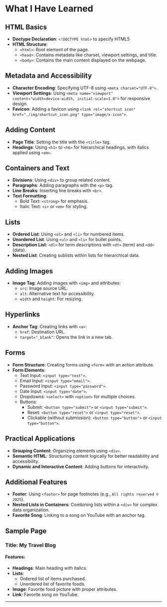 # What I Have Learned

## HTML Basics
- **Doctype Declaration**: `<!DOCTYPE html>` to specify HTML5 
- **HTML Structure**:
  - `<html>`: Root element of the page.
  - `<head>`: Contains metadata like charset, viewport settings, and title.
  - `<body>`: Contains the main content displayed on the webpage.

## Metadata and Accessibility
- **Character Encoding**: Specifying UTF-8 using `<meta charset="UTF-8">`.
- **Viewport Settings**: Using `<meta name="viewport" content="width=device-width, initial-scale=1.0">` for responsive design.
- **Favicon**: Adding a favicon using `<link rel="shortcut icon" href="./img/shortcut_icon.png" type="image/x-icon">`.

## Adding Content
- **Page Title**: Setting the title with the `<title>` tag.
- **Headings**: Using `<h1>` to `<h6>` for hierarchical headings, with italics applied using `<em>`.

## Containers and Text
- **Divisions**: Using `<div>` to group related content.
- **Paragraphs**: Adding paragraphs with the `<p>` tag.
- **Line Breaks**: Inserting line breaks with `<br>`.
- **Text Formatting**:
  - Bold Text: `<strong>` for emphasis.
  - Italic Text: `<i>` or `<em>` for styling.

## Lists
- **Ordered List**: Using `<ol>` and `<li>` for numbered items.
- **Unordered List**: Using `<ul>` and `<li>` for bullet points.
- **Description List**: `<dl>` for term descriptions with `<dt>` (term) and `<dd>` (data).
- **Nested List**: Creating sublists within lists for hierarchical data.

## Adding Images
- **Image Tag**: Adding images with `<img>` and attributes:
  - `src`: Image source URL.
  - `alt`: Alternative text for accessibility.
  - `width` and `height`: For resizing.

## Hyperlinks
- **Anchor Tag**: Creating links with `<a>`:
  - `href`: Destination URL.
  - `target="_blank"`: Opens the link in a new tab.

## Forms
- **Form Structure**: Creating forms using `<form>` with an action attribute.
- **Form Elements**:
  - Text Input: `<input type="text">`.
  - Email Input: `<input type="email">`.
  - Password Input: `<input type="password">`.
  - Date Input: `<input type="date">`.
  - Dropdowns: `<select>` with `<option>` for multiple choices.
  - Buttons:
    - Submit: `<button type="submit">` or `<input type="submit">`.
    - Reset: `<button type="reset">` or `<input type="reset">`.
    - Clickable (without submission): `<button type="button">` or `<input type="button">`.

## Practical Applications
- **Grouping Content**: Organizing elements using `<div>`.
- **Semantic HTML**: Structuring content logically for better readability and accessibility.
- **Dynamic and Interactive Content**: Adding buttons for interactivity.

## Additional Features
- **Footer**: Using `<footer>` for page footnotes (e.g., `All rights reserved © 2025`).
- **Nested Lists in Containers**: Combining lists within a `<div>` for complex data organization.
- **Favorite Song**: Linking to a song on YouTube with an anchor tag.

## Sample Page
### Title: My Travel Blog
#### Features:
- **Headings**: Main heading with italics.
- **Lists**:
  - Ordered list of items purchased.
  - Unordered list of favorite foods.
- **Image**: Favorite food picture with proper attributes.
- **Link**: Favorite song on YouTube.

---
